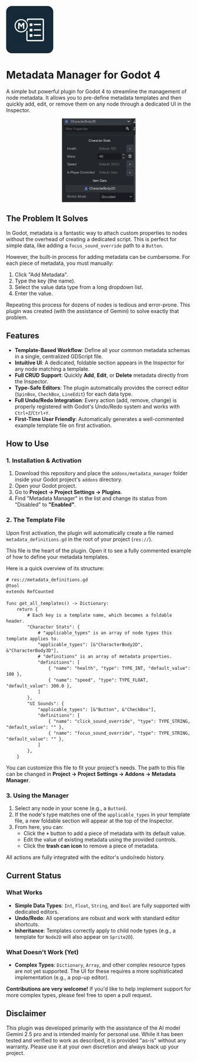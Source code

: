 <img src="icon.png" width="128" height="128">

# Metadata Manager for Godot 4

A simple but powerful plugin for Godot 4 to streamline the management of node metadata. It allows you to pre-define metadata templates and then quickly add, edit, or remove them on any node through a dedicated UI in the Inspector.

 
<center> <img src="./assets/img1.png" width=200/></center>



## The Problem It Solves

In Godot, metadata is a fantastic way to attach custom properties to nodes without the overhead of creating a dedicated script. This is perfect for simple data, like adding a `focus_sound_override` path to a `Button`.

However, the built-in process for adding metadata can be cumbersome. For each piece of metadata, you must manually:
1.  Click "Add Metadata".
2.  Type the key (the name).
3.  Select the value data type from a long dropdown list.
4.  Enter the value.

Repeating this process for dozens of nodes is tedious and error-prone. This plugin was created (with the assistance of Gemini) to solve exactly that problem.

## Features

*   **Template-Based Workflow**: Define all your common metadata schemas in a single, centralized GDScript file.
*   **Intuitive UI**: A dedicated, foldable section appears in the Inspector for any node matching a template.
*   **Full CRUD Support**: Quickly **Add**, **Edit**, or **Delete** metadata directly from the Inspector.
*   **Type-Safe Editors**: The plugin automatically provides the correct editor (`SpinBox`, `CheckBox`, `LineEdit`) for each data type.
*   **Full Undo/Redo Integration**: Every action (add, remove, change) is properly registered with Godot's Undo/Redo system and works with `Ctrl+Z`/`Ctrl+Y`.
*   **First-Time User Friendly**: Automatically generates a well-commented example template file on first activation.

## How to Use

### 1. Installation & Activation

1.  Download this repository and place the `addons/metadata_manager` folder inside your Godot project's `addons` directory.
2.  Open your Godot project.
3.  Go to **Project -> Project Settings -> Plugins**.
4.  Find "Metadata Manager" in the list and change its status from "Disabled" to **"Enabled"**.

### 2. The Template File

Upon first activation, the plugin will automatically create a file named `metadata_definitions.gd` in the root of your project (`res://`).

This file is the heart of the plugin. Open it to see a fully commented example of how to define your metadata templates.

Here is a quick overview of its structure:

```gdscript
# res://metadata_definitions.gd
@tool
extends RefCounted

func get_all_templates() -> Dictionary:
    return {
        # Each key is a template name, which becomes a foldable header.
        "Character Stats": {
            # "applicable_types" is an array of node types this template applies to.
            "applicable_types": [&"CharacterBody2D", &"CharacterBody3D"],
            # "definitions" is an array of metadata properties.
            "definitions": [
                { "name": "health", "type": TYPE_INT, "default_value": 100 },
                { "name": "speed", "type": TYPE_FLOAT, "default_value": 300.0 },
            ]
        },
        "UI Sounds": {
            "applicable_types": [&"Button", &"CheckBox"], 
            "definitions": [
                { "name": "click_sound_override", "type": TYPE_STRING, "default_value": "" },
                { "name": "focus_sound_override", "type": TYPE_STRING, "default_value": "" },
            ]
        },
    }
```

You can customize this file to fit your project's needs. The path to this file can be changed in **Project -> Project Settings -> Addons -> Metadata Manager**.

### 3. Using the Manager

1.  Select any node in your scene (e.g., a `Button`).
2.  If the node's type matches one of the `applicable_types` in your template file, a new foldable section will appear at the top of the Inspector.
3.  From here, you can:
    *   Click the **`+`** button to add a piece of metadata with its default value.
    *   Edit the value of existing metadata using the provided controls.
    *   Click the **trash can icon** to remove a piece of metadata.

All actions are fully integrated with the editor's undo/redo history.

## Current Status

### What Works

*   **Simple Data Types**: `Int`, `Float`, `String`, and `Bool` are fully supported with dedicated editors.
*   **Undo/Redo**: All operations are robust and work with standard editor shortcuts.
*   **Inheritance**: Templates correctly apply to child node types (e.g., a template for `Node2D` will also appear on `Sprite2D`).

### What Doesn't Work (Yet)

*   **Complex Types**: `Dictionary`, `Array`, and other complex resource types are not yet supported. The UI for these requires a more sophisticated implementation (e.g., a pop-up editor).

**Contributions are very welcome!** If you'd like to help implement support for more complex types, please feel free to open a pull request.

## Disclaimer

This plugin was developed primarily with the assistance of the AI model Gemini 2.5 pro and is intended mainly for personal use. While it has been tested and verified to work as described, it is provided "as-is" without any warranty. Please use it at your own discretion and always back up your project.
